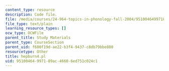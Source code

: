 ```yaml
---
content_type: resource
description: Code file.
file: /media/courses/24-964-topics-in-phonology-fall-2004/95100464997189ac46606ed751c024c1_hepburn4.pl
file_type: text/plain
learning_resource_types: []
ocw_type: OCWFile
parent_title: Study Materials
parent_type: CourseSection
parent_uid: f600f19d-ae22-b3f4-9437-c8db79bbe880
resourcetype: Other
title: hepburn4.pl
uid: 95100464-9971-89ac-4660-6ed751c024c1
---
```

